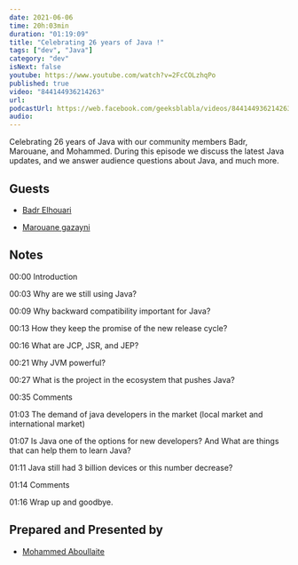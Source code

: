 ```yaml
---
date: 2021-06-06
time: 20h:03min
duration: "01:19:09"
title: "Celebrating 26 years of Java !"
tags: ["dev", "Java"]
category: "dev"
isNext: false
youtube: https://www.youtube.com/watch?v=2FcCOLzhqPo
published: true
video: "844144936214263"
url:
podcastUrl: https://web.facebook.com/geeksblabla/videos/844144936214263
audio:
---
```


Celebrating 26 years of Java with our community members Badr, Marouane, and Mohammed. During this episode we discuss the latest Java updates, and we answer audience questions about Java, and much more.

## Guests

- [Badr Elhouari](https://twitter.com/badrelhouar)
  
- [Marouane gazayni](https://twitter.com/mgazanayi)

## Notes

00:00 Introduction

00:03 Why are we still using Java?

00:09 Why backward compatibility important for Java?

00:13 How they keep the promise of the new release cycle?

00:16 What are JCP, JSR, and JEP?

00:21 Why JVM powerful?

00:27 What is the project in the ecosystem that pushes Java?

00:35 Comments

01:03 The demand of java developers in the market (local market and international market)

01:07 Is Java one of the options for new developers? And What are things that can help them to learn Java?

01:11 Java still had 3 billion devices or this number decrease?

01:14 Comments

01:16 Wrap up and goodbye.

## Prepared and Presented by

- [Mohammed Aboullaite](https://twitter.com/laytoun)

